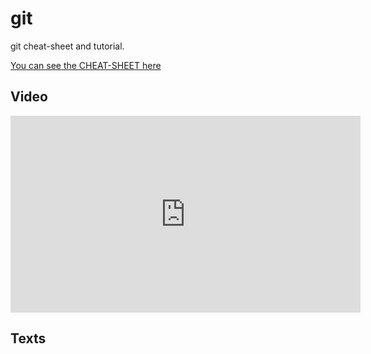 # git
git cheat-sheet and tutorial.

[You can see the CHEAT-SHEET here]('cheat-sheet')

## Video

<iframe width="560" height="315" src="https://www.youtube.com/embed/7qd5sqazD7k?si=Kx1uHhGBOyX5O_v5&amp;controls=0" title="YouTube video player" frameborder="0" allow="accelerometer; autoplay; clipboard-write; encrypted-media; gyroscope; picture-in-picture; web-share" allowfullscreen></iframe>


## Texts

